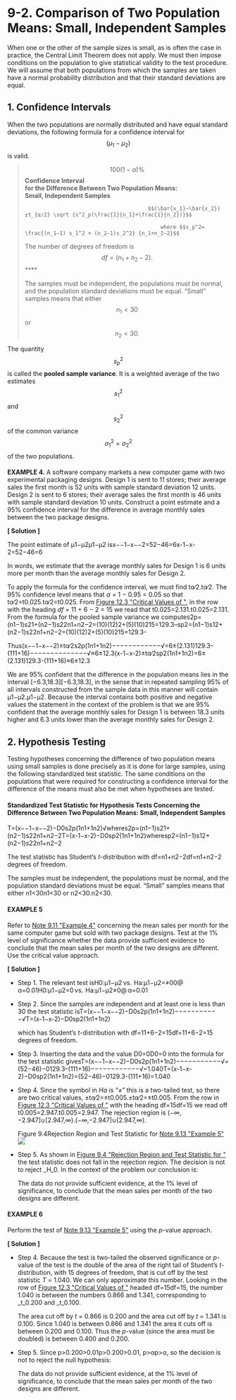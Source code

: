 # 9-2. Comparison of Two Population Means: Small, Independent Samples

When one or the other of the sample sizes is small, as is often the case in practice, the Central Limit Theorem does not apply. We must then impose conditions on the population to give statistical validity to the test procedure. We will assume that both populations from which the samples are taken have a normal probability distribution and that their standard deviations are equal.

## 1. Confidence Intervals

When the two populations are normally distributed and have equal standard deviations, the following formula for a confidence interval for $$(μ_1−μ_2)$$ is valid.

> $$100(1−α)\%$$ **Confidence Interval   
> for the Difference Between Two Population Means:   
> Small, Independent Samples**  
>
>                                            $$(\bar{x_1}−\bar{x_2})±t_{α∕2} \sqrt {s^2_p(\frac{1}{n_1}+\frac{1}{n_2})}$$ 
>
>                                                where $$s_p^2= \frac{(n_1−1) s_1^2 + (n_2−1)s_2^2} {n_1+n_2−2}$$ 
>
> The number of degrees of freedom is $$df=(n_1+n_2−2).$$  ****
>
> The samples must be independent, the populations must be normal, and the population standard deviations must be equal. “Small” samples means that either $$n_1<30$$ or $$n_2<30.$$

The quantity $$s_p^2$$ is called the **pooled sample variance**. It is a weighted average of the two estimates $$s_1^2$$ and $$s_2^2$$ of the common variance $$σ_1^2=σ_2^2$$ of the two populations.

#### 

**EXAMPLE 4.** A software company markets a new computer game with two experimental packaging designs. Design 1 is sent to 11 stores; their average sales the first month is 52 units with sample standard deviation 12 units. Design 2 is sent to 6 stores; their average sales the first month is 46 units with sample standard deviation 10 units. Construct a point estimate and a 95% confidence interval for the difference in average monthly sales between the two package designs.

**\[ Solution \]**

The point estimate of μ1−μ2μ1−μ2 isx−−1−x−−2=52−46=6x-1−x-2=52−46=6

In words, we estimate that the average monthly sales for Design 1 is 6 units more per month than the average monthly sales for Design 2.

To apply the formula for the confidence interval, we must find tα∕2.tα∕2. The 95% confidence level means that _α_ = 1 − 0.95 = 0.05 so that tα∕2=t0.025.tα∕2=t0.025. From [Figure 12.3 "Critical Values of "](https://saylordotorg.github.io/text_introductory-statistics/s16-appendix.html), in the row with the heading _df_ = 11 + 6 − 2 = 15 we read that t0.025=2.131.t0.025=2.131. From the formula for the pooled sample variance we computes2p=\(n1−1\)s21+\(n2−1\)s22n1+n2−2=\(10\)\(12\)2+\(5\)\(10\)215=129.3–sp2=\(n1−1\)s12+\(n2−1\)s22n1+n2−2=\(10\)\(12\)2+\(5\)\(10\)215=129.3-

Thus\(x−−1−x−−2\)±tα∕2s2p\(1n1+1n2\)−−−−−−−−−−−−√=6±\(2.131\)129.3–\(111+16\)−−−−−−−−−−−−−−√≈6±12.3\(x-1−x-2\)±tα∕2sp2\(1n1+1n2\)=6±\(2.131\)129.3-\(111+16\)≈6±12.3

We are 95% confident that the difference in the population means lies in the interval \[−6.3,18.3\]\[−6.3,18.3\], in the sense that in repeated sampling 95% of all intervals constructed from the sample data in this manner will contain μ1−μ2.μ1−μ2. Because the interval contains both positive and negative values the statement in the context of the problem is that we are 95% confident that the average monthly sales for Design 1 is between 18.3 units higher and 6.3 units lower than the average monthly sales for Design 2.

## 2. Hypothesis Testing

Testing hypotheses concerning the difference of two population means using small samples is done precisely as it is done for large samples, using the following standardized test statistic. The same conditions on the populations that were required for constructing a confidence interval for the difference of the means must also be met when hypotheses are tested.

#### Standardized Test Statistic for Hypothesis Tests Concerning the Difference Between Two Population Means: Small, Independent Samples

T=\(x−−1−x−−2\)−D0s2p\(1n1+1n2\)√wheres2p=\(n1−1\)s21+\(n2−1\)s22n1+n2−2T=\(x-1−x-2\)−D0sp2\(1n1+1n2\)wheresp2=\(n1−1\)s12+\(n2−1\)s22n1+n2−2

The test statistic has Student’s _t_-distribution with df=n1+n2−2df=n1+n2−2 degrees of freedom.

The samples must be independent, the populations must be normal, and the population standard deviations must be equal. “Small” samples means that either n1&lt;30n1&lt;30 or n2&lt;30.n2&lt;30.

#### EXAMPLE 5

Refer to [Note 9.11 "Example 4"](https://saylordotorg.github.io/text_introductory-statistics/s13-two-sample-problems.html#fwk-shafer-ch09_s02_s01_n02) concerning the mean sales per month for the same computer game but sold with two package designs. Test at the 1% level of significance whether the data provide sufficient evidence to conclude that the mean sales per month of the two designs are different. Use the critical value approach.

**\[ Solution \]**

* Step 1. The relevant test isH0:μ1−μ2 vs.  Ha:μ1−μ2=≠00@ α=0.01H0:μ1−μ2=0 vs.  Ha:μ1−μ2≠0@ α=0.01
* Step 2. Since the samples are independent and at least one is less than 30 the test statistic isT=\(x−−1−x−−2\)−D0s2p\(1n1+1n2\)−−−−−−−−−−−√T=\(x-1−x-2\)−D0sp2\(1n1+1n2\)

  which has Student’s _t_-distribution with df=11+6−2=15df=11+6−2=15 degrees of freedom.

* Step 3. Inserting the data and the value D0=0D0=0 into the formula for the test statistic givesT=\(x−−1−x−−2\)−D0s2p\(1n1+1n2\)−−−−−−−−−−−√=\(52−46\)−0129.3–\(111+16\)−−−−−−−−−−−−√=1.040T=\(x-1−x-2\)−D0sp2\(1n1+1n2\)=\(52−46\)−0129.3-\(111+16\)=1.040
* Step 4. Since the symbol in _Ha_ is “≠” this is a two-tailed test, so there are two critical values, ±tα∕2=±t0.005.±tα∕2=±t0.005. From the row in [Figure 12.3 "Critical Values of "](https://saylordotorg.github.io/text_introductory-statistics/s16-appendix.html) with the heading df=15df=15 we read off t0.005=2.947.t0.005=2.947. The rejection region is \(−∞,−2.947\]∪\[2.947,∞\).\(−∞,−2.947\]∪\[2.947,∞\).

  Figure 9.4Rejection Region and Test Statistic for [Note 9.13 "Example 5"](https://saylordotorg.github.io/text_introductory-statistics/s13-02-comparison-of-two-population-m.html#fwk-shafer-ch09_s02_s02_n02)![](https://saylordotorg.github.io/text_introductory-statistics/section_13/829e1f428616582053c27c2d3b8254e8.jpg)

* Step 5. As shown in [Figure 9.4 "Rejection Region and Test Statistic for "](https://saylordotorg.github.io/text_introductory-statistics/s13-02-comparison-of-two-population-m.html#fwk-shafer-ch09_s02_s02_f01) the test statistic does not fall in the rejection region. The decision is not to reject _H_0. In the context of the problem our conclusion is:

  The data do not provide sufficient evidence, at the 1% level of significance, to conclude that the mean sales per month of the two designs are different.

#### EXAMPLE 6

Perform the test of [Note 9.13 "Example 5"](https://saylordotorg.github.io/text_introductory-statistics/s13-two-sample-problems.html#fwk-shafer-ch09_s02_s02_n02) using the _p_-value approach.

**\[ Solution \]**

* Step 4. Because the test is two-tailed the observed significance or _p_-value of the test is the double of the area of the right tail of Student’s _t_-distribution, with 15 degrees of freedom, that is cut off by the test statistic _T_ = 1.040. We can only approximate this number. Looking in the row of [Figure 12.3 "Critical Values of "](https://saylordotorg.github.io/text_introductory-statistics/s16-appendix.html) headed df=15df=15, the number 1.040 is between the numbers 0.866 and 1.341, corresponding to _t_0.200 and _t_0.100.

  The area cut off by _t_ = 0.866 is 0.200 and the area cut off by _t_ = 1.341 is 0.100. Since 1.040 is between 0.866 and 1.341 the area it cuts off is between 0.200 and 0.100. Thus the _p_-value \(since the area must be doubled\) is between 0.400 and 0.200.

* Step 5. Since p&gt;0.200&gt;0.01p&gt;0.200&gt;0.01, p&gt;αp&gt;α, so the decision is not to reject the null hypothesis:

  The data do not provide sufficient evidence, at the 1% level of significance, to conclude that the mean sales per month of the two designs are different.

